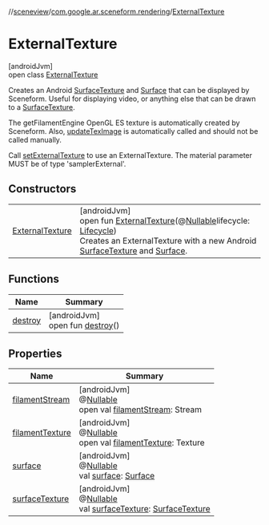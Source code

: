 //[sceneview](../../../index.md)/[com.google.ar.sceneform.rendering](../index.md)/[ExternalTexture](index.md)

# ExternalTexture

[androidJvm]\
open class [ExternalTexture](index.md)

Creates an Android [SurfaceTexture](https://developer.android.com/reference/kotlin/android/graphics/SurfaceTexture.html) and [Surface](https://developer.android.com/reference/kotlin/android/view/Surface.html) that can be displayed by Sceneform. Useful for displaying video, or anything else that can be drawn to a [SurfaceTexture](https://developer.android.com/reference/kotlin/android/graphics/SurfaceTexture.html). 

The getFilamentEngine OpenGL ES texture is automatically created by Sceneform. Also, [updateTexImage](https://developer.android.com/reference/kotlin/android/graphics/SurfaceTexture.html#updateteximage) is automatically called and should not be called manually. 

Call [setExternalTexture](../-material/set-external-texture.md) to use an ExternalTexture. The material parameter MUST be of type 'samplerExternal'.

## Constructors

| | |
|---|---|
| [ExternalTexture](-external-texture.md) | [androidJvm]<br>open fun [ExternalTexture](-external-texture.md)(@[Nullable](https://developer.android.com/reference/kotlin/androidx/annotation/Nullable.html)lifecycle: [Lifecycle](https://developer.android.com/reference/kotlin/androidx/lifecycle/Lifecycle.html))<br>Creates an ExternalTexture with a new Android [SurfaceTexture](https://developer.android.com/reference/kotlin/android/graphics/SurfaceTexture.html) and [Surface](https://developer.android.com/reference/kotlin/android/view/Surface.html). |

## Functions

| Name | Summary |
|---|---|
| [destroy](destroy.md) | [androidJvm]<br>open fun [destroy](destroy.md)() |

## Properties

| Name | Summary |
|---|---|
| [filamentStream](filament-stream.md) | [androidJvm]<br>@[Nullable](https://developer.android.com/reference/kotlin/androidx/annotation/Nullable.html)<br>open val [filamentStream](filament-stream.md): Stream |
| [filamentTexture](filament-texture.md) | [androidJvm]<br>@[Nullable](https://developer.android.com/reference/kotlin/androidx/annotation/Nullable.html)<br>open val [filamentTexture](filament-texture.md): Texture |
| [surface](surface.md) | [androidJvm]<br>@[Nullable](https://developer.android.com/reference/kotlin/androidx/annotation/Nullable.html)<br>val [surface](surface.md): [Surface](https://developer.android.com/reference/kotlin/android/view/Surface.html) |
| [surfaceTexture](surface-texture.md) | [androidJvm]<br>@[Nullable](https://developer.android.com/reference/kotlin/androidx/annotation/Nullable.html)<br>val [surfaceTexture](surface-texture.md): [SurfaceTexture](https://developer.android.com/reference/kotlin/android/graphics/SurfaceTexture.html) |
